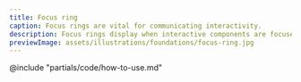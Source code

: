 ```yaml
---
title: Focus ring
caption: Focus rings are vital for communicating interactivity.
description: Focus rings display when interactive components are focused by the user. They are vital for communicating interactivity.
previewImage: assets/illustrations/foundations/focus-ring.jpg
---
```


<section data-tab="Code">
  @include "partials/code/how-to-use.md"
</section>